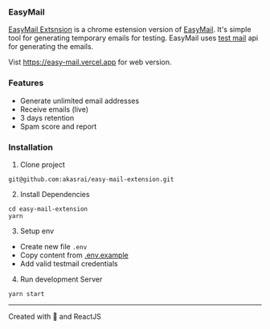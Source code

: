### EasyMail

[EasyMail Extsnsion]() is a chrome estension version of [EasyMail](https://easy-mail.vercel.app/). It's simple tool for generating temporary emails for testing. EasyMail uses [test mail](https://testmail.app/) api for generating the emails.

Vist https://easy-mail.vercel.app for web version.

### Features

- Generate unlimited email addresses
- Receive emails (live)
- 3 days retention
- Spam score and report

### Installation

1. Clone project

```
git@github.com:akasrai/easy-mail-extension.git
```

2. Install Dependencies

```
cd easy-mail-extension
yarn
```

3. Setup env

- Create new file `.env`
- Copy content from [.env.example](https://github.com/akasrai/easy-mail-extension/blob/dev/.env.example)
- Add valid testmail credentials

4. Run development Server

```
yarn start
```

---

Created with 💓 and ReactJS
